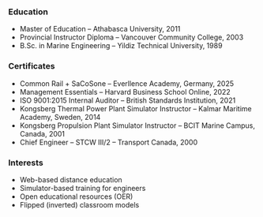 ### Education
- Master of Education – Athabasca University, 2011  
- Provincial Instructor Diploma – Vancouver Community College, 2003  
- B.Sc. in Marine Engineering – Yildiz Technical University, 1989  

### Certificates
- Common Rail + SaCoSone – Everllence Academy, Germany, 2025  
- Management Essentials – Harvard Business School Online, 2022  
- ISO 9001:2015 Internal Auditor – British Standards Institution, 2021  
- Kongsberg Thermal Power Plant Simulator Instructor – Kalmar Maritime Academy, Sweden, 2014  
- Kongsberg Propulsion Plant Simulator Instructor – BCIT Marine Campus, Canada, 2001  
- Chief Engineer – STCW III/2 – Transport Canada, 2000  

### Interests
- Web-based distance education  
- Simulator-based training for engineers  
- Open educational resources (OER)  
- Flipped (inverted) classroom models  
